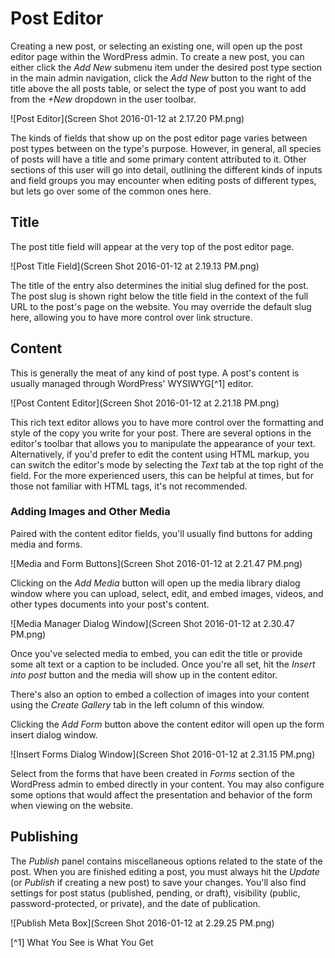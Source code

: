 # Post Editor

Creating a new post, or selecting an existing one, will open up the post editor page within the WordPress admin. To create a new post, you can either click the *Add New* submenu item under the desired post type section in the main admin navigation, click the *Add New* button to the right of the title above the all posts table, or select the type of post you want to add from the *+New* dropdown in the user toolbar.

![Post Editor](Screen Shot 2016-01-12 at 2.17.20 PM.png)

The kinds of fields that show up on the post editor page varies between post types between on the type's purpose. However, in general, all species of posts will have a title and some primary content attributed to it. Other sections of this user will go into detail, outlining the different kinds of inputs and field groups you may encounter when editing posts of different types, but lets go over some of the common ones here.

## Title

The post title field will appear at the very top of the post editor page.

![Post Title Field](Screen Shot 2016-01-12 at 2.19.13 PM.png)

The title of the entry also determines the initial slug defined for the post. The post slug is shown right below the title field in the context of the full URL to the post's page on the website. You may override the default slug here, allowing you to have more control over link structure.

## Content

This is generally the meat of any kind of post type. A post's content is usually managed through WordPress' WYSIWYG[^1] editor.

![Post Content Editor](Screen Shot 2016-01-12 at 2.21.18 PM.png)

This rich text editor allows you to have more control over the formatting and style of the copy you write for your post. There are several options in the editor's toolbar that allows you to manipulate the appearance of your text. Alternatively, if you'd prefer to edit the content using HTML markup, you can switch the editor's mode by selecting the *Text* tab at the top right of the field. For the more experienced users, this can be helpful at times, but for those not familiar with HTML tags, it's not recommended.

### Adding Images and Other Media

Paired with the content editor fields, you'll usually find buttons for adding media and forms.

![Media and Form Buttons](Screen Shot 2016-01-12 at 2.21.47 PM.png)

Clicking on the *Add Media* button will open up the media library dialog window where you can upload, select, edit, and embed images, videos, and other types documents into your post's content.

![Media Manager Dialog Window](Screen Shot 2016-01-12 at 2.30.47 PM.png)

Once you've selected media to embed, you can edit the title or provide some alt text or a caption to be included. Once you're all set, hit the *Insert into post* button and the media will show up in the content editor.

There's also an option to embed a collection of images into your content using the *Create Gallery* tab in the left column of this window.

Clicking the *Add Form* button above the content editor will open up the form insert dialog window.

![Insert Forms Dialog Window](Screen Shot 2016-01-12 at 2.31.15 PM.png)

Select from the forms that have been created in *Forms* section of the WordPress admin to embed directly in your content. You may also configure some options that would affect the presentation and behavior of the form when viewing on the website.

## Publishing

The *Publish* panel contains miscellaneous options related to the state of the post. When you are finished editing a post, you must always hit the *Update* (or *Publish* if creating a new post) to save your changes. You'll also find settings for post status (published, pending, or draft), visibility (public, password-protected, or private), and the date of publication.

![Publish Meta Box](Screen Shot 2016-01-12 at 2.29.25 PM.png)

[^1] What You See is What You Get